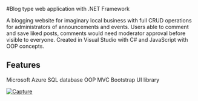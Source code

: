 #Blog type web application with .NET Framework

A blogging website for imaginary local business with full CRUD operations for
administrators of announcements and events. Users able to comment and save
liked posts, comments would need moderator approval before visible to everyone.
Created in Visual Studio with C# and JavaScript with OOP concepts.

## Features
  Microsoft Azure SQL database
  OOP
  MVC
  Bootstrap UI library

<a href="https://ibb.co/vh37bxw"><img src="https://i.ibb.co/sCK0hvm/Capture.jpg" alt="Capture" border="0" /></a>
